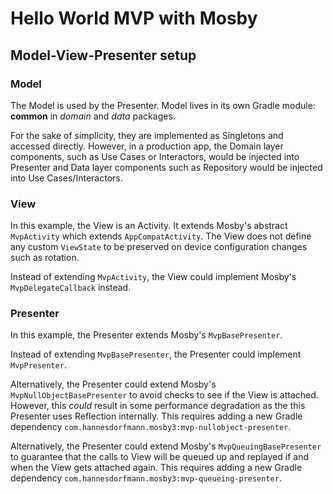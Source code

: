 # Hello World MVP with Mosby

## Model-View-Presenter setup

### Model

The Model is used by the Presenter. Model lives in its own Gradle module: **common** in *domain* and *data* packages. 

For the sake of simplicity, they are implemented as Singletons and accessed directly. However, in a production app, the Domain layer components, such as Use Cases or Interactors, would be injected into Presenter and Data layer components such as Repository would be injected into Use Cases/Interactors. 

### View

In this example, the View is an Activity. It extends Mosby's abstract `MvpActivity` which extends `AppCompatActivity`. The View does not define any custom `ViewState` to be preserved on device configuration changes such as rotation. 

Instead of extending `MvpActivity`, the View could implement Mosby's `MvpDelegateCallback` instead. 
 
### Presenter

In this example, the Presenter extends Mosby's `MvpBasePresenter`.

Instead of extending `MvpBasePresenter`, the Presenter could implement `MvpPresenter`.

Alternatively, the Presenter could extend Mosby's `MvpNullObjectBasePresenter` to avoid checks to see if the View is attached. However, this *could* result in some performance degradation as the this Presenter uses Reflection internally. This requires adding a new Gradle dependency `com.hannesdorfmann.mosby3:mvp-nullobject-presenter`.

Alternatively, the Presenter could extend Mosby's `MvpQueuingBasePresenter` to guarantee that the calls to View will be queued up and replayed if and when the View gets attached again. This requires adding a new Gradle dependency `com.hannesdorfmann.mosby3:mvp-queueing-presenter`.
